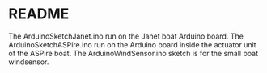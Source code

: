 # README

The ArduinoSketchJanet.ino run on the Janet boat Arduino board.
The ArduinoSketchASPire.ino run on the Arduino board inside the actuator unit of the ASPire boat.
The ArduinoWindSensor.ino sketch is for the small boat windsensor.
